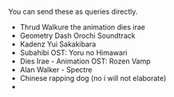 You can send these as queries directly.

- Thrud Walkure the animation dies irae
- Geometry Dash Orochi Soundtrack
- Kadenz Yui Sakakibara
- Subahibi OST: Yoru no Himawari
- Dies Irae - Animation OST: Rozen Vamp
- Alan Walker - Spectre
- Chinese rapping dog (no i will not elaborate)
- 
